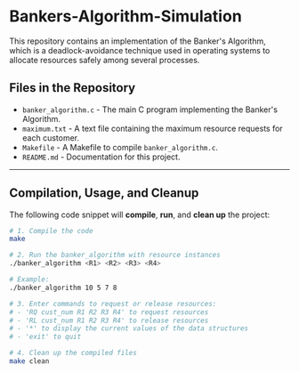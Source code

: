 # Bankers-Algorithm-Simulation

This repository contains an implementation of the Banker's Algorithm, which is a deadlock-avoidance technique used in operating systems to allocate resources safely among several processes.

## Files in the Repository

- `banker_algorithm.c` - The main C program implementing the Banker's Algorithm.
- `maximum.txt` - A text file containing the maximum resource requests for each customer.
- `Makefile` - A Makefile to compile `banker_algorithm.c`.
- `README.md` - Documentation for this project.

---

## Compilation, Usage, and Cleanup

The following code snippet will **compile**, **run**, and **clean up** the project:

```bash
# 1. Compile the code
make

# 2. Run the banker_algorithm with resource instances
./banker_algorithm <R1> <R2> <R3> <R4>

# Example:
./banker_algorithm 10 5 7 8

# 3. Enter commands to request or release resources:
# - 'RQ cust_num R1 R2 R3 R4' to request resources
# - 'RL cust_num R1 R2 R3 R4' to release resources
# - '*' to display the current values of the data structures
# - 'exit' to quit

# 4. Clean up the compiled files
make clean
